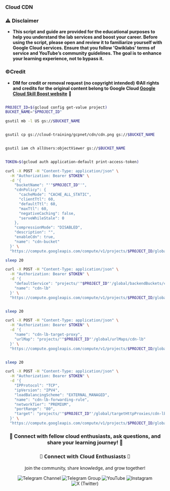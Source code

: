 
### Cloud CDN



### ⚠️ Disclaimer
- **This script and guide are provided for  the educational purposes to help you understand the lab services and boost your career. Before using the script, please open and review it to familiarize yourself with Google Cloud services. Ensure that you follow 'Qwiklabs' terms of service and YouTube’s community guidelines. The goal is to enhance your learning experience, not to bypass it.**

### ©Credit
- **DM for credit or removal request (no copyright intended) ©All rights and credits for the original content belong to Google Cloud [Google Cloud Skill Boost website](https://www.cloudskillsboost.google/)** 🙏



```bash

PROJECT_ID=$(gcloud config get-value project)
BUCKET_NAME="$PROJECT_ID"

gsutil mb -l US gs://$BUCKET_NAME


gsutil cp gs://cloud-training/gcpnet/cdn/cdn.png gs://$BUCKET_NAME


gsutil iam ch allUsers:objectViewer gs://$BUCKET_NAME


TOKEN=$(gcloud auth application-default print-access-token)

curl -X POST -H "Content-Type: application/json" \
  -H "Authorization: Bearer $TOKEN" \
  -d '{
    "bucketName": "'"$PROJECT_ID"'",
    "cdnPolicy": {
      "cacheMode": "CACHE_ALL_STATIC",
      "clientTtl": 60,
      "defaultTtl": 60,
      "maxTtl": 60,
      "negativeCaching": false,
      "serveWhileStale": 0
    },
    "compressionMode": "DISABLED",
    "description": "",
    "enableCdn": true,
    "name": "cdn-bucket"
  }' \
  "https://compute.googleapis.com/compute/v1/projects/$PROJECT_ID/global/backendBuckets"

sleep 20

curl -X POST -H "Content-Type: application/json" \
  -H "Authorization: Bearer $TOKEN" \
  -d '{
    "defaultService": "projects/'"$PROJECT_ID"'/global/backendBuckets/cdn-bucket",
    "name": "cdn-lb"
  }' \
  "https://compute.googleapis.com/compute/v1/projects/$PROJECT_ID/global/urlMaps"


sleep 20

curl -X POST -H "Content-Type: application/json" \
  -H "Authorization: Bearer $TOKEN" \
  -d '{
    "name": "cdn-lb-target-proxy",
    "urlMap": "projects/'"$PROJECT_ID"'/global/urlMaps/cdn-lb"
  }' \
  "https://compute.googleapis.com/compute/v1/projects/$PROJECT_ID/global/targetHttpProxies"


sleep 20

curl -X POST -H "Content-Type: application/json" \
  -H "Authorization: Bearer $TOKEN" \
  -d '{
    "IPProtocol": "TCP",
    "ipVersion": "IPV4",
    "loadBalancingScheme": "EXTERNAL_MANAGED",
    "name": "cdn-lb-forwarding-rule",
    "networkTier": "PREMIUM",
    "portRange": "80",
    "target": "projects/'"$PROJECT_ID"'/global/targetHttpProxies/cdn-lb-target-proxy"
  }' \
  "https://compute.googleapis.com/compute/v1/projects/$PROJECT_ID/global/forwardingRules"
```




<div align="center">

<h3>🌟 Connect with fellow cloud enthusiasts, ask questions, and share your learning journey! 🌟</h3>

<div align="center">

<h3 style="font-family: 'Segoe UI', sans-serif; color: linear-gradient(90deg, #4F46E5, #E114E5);">🌟 Connect with Cloud Enthusiasts 🌟</h3>
<p style="font-family: 'Segoe UI', sans-serif;">Join the community, share knowledge, and grow together!</p>

<!-- Telegram Channel -->
<a href="https://t.me/+gBcgRTlZLyM4OGI1" target="_blank" style="text-decoration: none;">
  <img src="https://img.shields.io/badge/-Join_Telegram_Channel-2CA5E0?style=for-the-badge&logo=telegram&logoColor=white&labelColor=2CA5E0&color=white&gradient=linear-gradient(90deg, #2CA5E0, #2488C8)" alt="Telegram Channel"/>
</a>

<!-- Telegram Group -->
<a href="https://t.me/+RujS6mqBFawzZDFl" target="_blank" style="text-decoration: none;">
  <img src="https://img.shields.io/badge/-Join_Telegram_Group-2CA5E0?style=for-the-badge&logo=telegram&logoColor=white&labelColor=2CA5E0&color=white&gradient=linear-gradient(90deg, #2CA5E0, #2488C8)" alt="Telegram Group"/>
</a>

<!-- YouTube -->
<a href="https://www.youtube.com/@drabhishek.5460?sub_confirmation=1" target="_blank" style="text-decoration: none;">
  <img src="https://img.shields.io/badge/-Subscribe_YouTube-FF0000?style=for-the-badge&logo=youtube&logoColor=white&labelColor=FF0000&color=white&gradient=linear-gradient(90deg, #FF0000, #CC0000)" alt="YouTube"/>
</a>

<!-- Instagram -->
<a href="https://www.instagram.com/drabhishek.5460/" target="_blank" style="text-decoration: none;">
  <img src="https://img.shields.io/badge/-Follow_Instagram-E4405F?style=for-the-badge&logo=instagram&logoColor=white&labelColor=E4405F&color=white&gradient=linear-gradient(90deg, #E4405F, #C13584)" alt="Instagram"/>
</a>

<!-- X (Twitter) -->
<a href="https://x.com/DAbhishek5460" target="_blank" style="text-decoration: none;">
  <img src="https://img.shields.io/badge/-Follow_X-000000?style=for-the-badge&logo=x&logoColor=white&labelColor=000000&color=white&gradient=linear-gradient(90deg, #000000, #2D2D2D)" alt="X (Twitter)"/>
</a>

</div>





